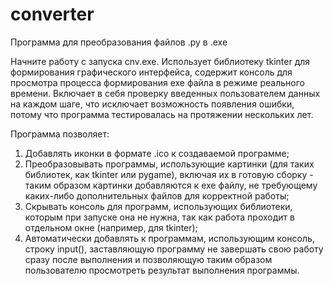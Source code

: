 # converter
Программа для преобразования файлов .py в .exe

Начните работу с запуска cnv.exe.
Использует библиотеку tkinter для формирования графического интерфейса, содержит консоль для просмотра процесса формирования exe файла в режиме реального времени.
Включает в себя проверку введенных пользователем данных на каждом шаге, что исключает возможность появления ошибки, потому что программа тестировалась на протяжении нескольких лет.

Программа позволяет:
1) Добавлять иконки в формате .ico к создаваемой программе;
2) Преобразовывать программы, использующие картинки (для таких библиотек, как tkinter или pygame), включая их в готовую сборку - таким образом картинки добавляются к exe файлу, не требующему каких-либо дополнительных файлов для корректной работы;
3) Скрывать консоль для программ, использующих библиотеки, которым при запуске она не нужна, так как работа проходит в отдельном окне (например, для tkinter);
4) Автоматически добавлять к программам, использующим консоль, строку input(), заставляющую программу не завершать свою работу сразу после выполнения и позволяющую таким образом пользователю просмотреть результат выполнения программы.
